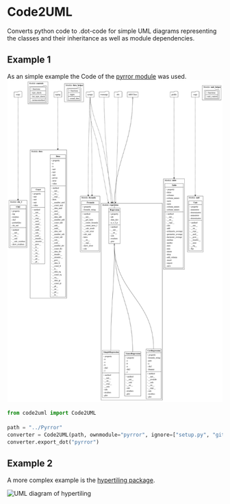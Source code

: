 # Code2UML 
Converts python code to .dot-code for simple UML diagrams representing the 
classes and their inheritance as well as module dependencies.

## Example 1
As an simple example the Code of the [pyrror module](https://github.com/YanickT/Pyrror) was used.
![UML diagram of pyrror](images/pyrror.png)

```python
from code2uml import Code2UML

path = "../Pyrror"
converter = Code2UML(path, ownmodule="pyrror", ignore=["setup.py", "gitignore", "test", "update", "constants.py"])
converter.export_dot("pyrror")
```

## Example 2
A more complex example is the [hypertiling package](https://git.physik.uni-wuerzburg.de/hypertiling/hypertiling).

![UML diagram of hypertiling](images/hypertiling.png)